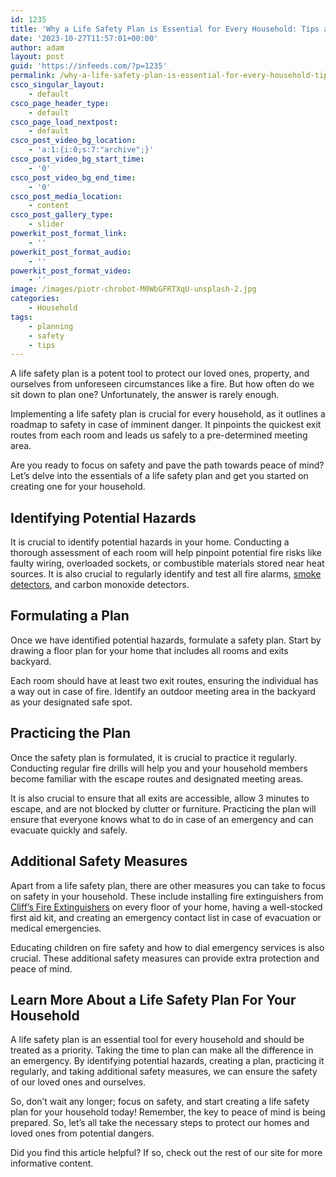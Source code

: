 ```yaml
---
id: 1235
title: 'Why a Life Safety Plan is Essential for Every Household: Tips and Tricks for Getting Started'
date: '2023-10-27T11:57:01+00:00'
author: adam
layout: post
guid: 'https://infeeds.com/?p=1235'
permalink: /why-a-life-safety-plan-is-essential-for-every-household-tips-and-tricks-for-getting-started/
csco_singular_layout:
    - default
csco_page_header_type:
    - default
csco_page_load_nextpost:
    - default
csco_post_video_bg_location:
    - 'a:1:{i:0;s:7:"archive";}'
csco_post_video_bg_start_time:
    - '0'
csco_post_video_bg_end_time:
    - '0'
csco_post_media_location:
    - content
csco_post_gallery_type:
    - slider
powerkit_post_format_link:
    - ''
powerkit_post_format_audio:
    - ''
powerkit_post_format_video:
    - ''
image: /images/piotr-chrobot-M0WbGFRTXqU-unsplash-2.jpg
categories:
    - Household
tags:
    - planning
    - safety
    - tips
---
```


A life safety plan is a potent tool to protect our loved ones, property, and ourselves from unforeseen circumstances like a fire. But how often do we sit down to plan one? Unfortunately, the answer is rarely enough.

Implementing a life safety plan is crucial for every household, as it outlines a roadmap to safety in case of imminent danger. It pinpoints the quickest exit routes from each room and leads us safely to a pre-determined meeting area.

Are you ready to focus on safety and pave the path towards peace of mind? Let’s delve into the essentials of a life safety plan and get you started on creating one for your household.

## **Identifying Potential Hazards**

It is crucial to identify potential hazards in your home. Conducting a thorough assessment of each room will help pinpoint potential fire risks like faulty wiring, overloaded sockets, or combustible materials stored near heat sources. It is also crucial to regularly identify and test all fire alarms, [smoke detectors](https://www.insider.com/guides/home/best-smoke-detector), and carbon monoxide detectors.

## **Formulating a Plan**

Once we have identified potential hazards, formulate a safety plan. Start by drawing a floor plan for your home that includes all rooms and exits backyard.

Each room should have at least two exit routes, ensuring the individual has a way out in case of fire. Identify an outdoor meeting area in the backyard as your designated safe spot.

## **Practicing the Plan**

Once the safety plan is formulated, it is crucial to practice it regularly. Conducting regular fire drills will help you and your household members become familiar with the escape routes and designated meeting areas.

It is also crucial to ensure that all exits are accessible, allow 3 minutes to escape, and are not blocked by clutter or furniture. Practicing the plan will ensure that everyone knows what to do in case of an emergency and can evacuate quickly and safely.

## **Additional Safety Measures**

Apart from a life safety plan, there are other measures you can take to focus on safety in your household. These include installing fire extinguishers from [Cliff’s Fire Extinguishers](https://www.cliffsfire.com/) on every floor of your home, having a well-stocked first aid kit, and creating an emergency contact list in case of evacuation or medical emergencies.

Educating children on fire safety and how to dial emergency services is also crucial. These additional safety measures can provide extra protection and peace of mind.

## **Learn More About a Life Safety Plan For Your Household**

A life safety plan is an essential tool for every household and should be treated as a priority. Taking the time to plan can make all the difference in an emergency. By identifying potential hazards, creating a plan, practicing it regularly, and taking additional safety measures, we can ensure the safety of our loved ones and ourselves.

So, don’t wait any longer; focus on safety, and start creating a life safety plan for your household today! Remember, the key to peace of mind is being prepared. So, let’s all take the necessary steps to protect our homes and loved ones from potential dangers.

Did you find this article helpful? If so, check out the rest of our site for more informative content.